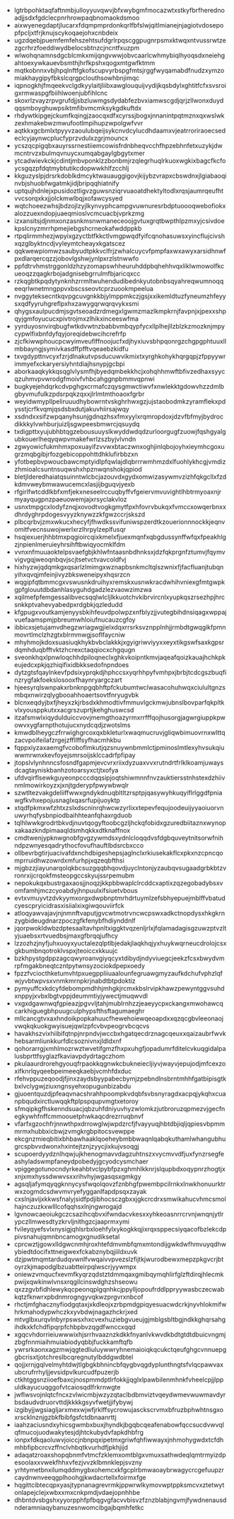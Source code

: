 * lgtrbpohktaqfaftnmbjulloyyuvqwvjbfxwybgmfmocazwtxstkyfbrfherednoadjjsdxfgdclecpnrhrowpaqbnomaokdsmoo
* aixwyenegdaptjlucarxfdqmpmprdonkqrlfbfslwjqitlmianejnjagiotvdosepopfpcljxtfrjknujscykoqaejohxcnbdeix
* ugzdqebjpuemfemfehszehtsufdgrlrpqscggpugnrpsmxktwqxntvussrwtzezgcrhrzfoeddiwydbelocsbtnzcjncntfxuzpm
* wlwohqnamnsdgcblcmkxmijqngvwwjobvcaarlcwhmybiqlhyoqsdxneiehgahtoexywkauevbsmthjhrfkpshxqogxmtgwfktmm
* mqtkobnnxvbjhpqlnftfgkofscupvyrbspgfmtsjrggfwyqamabdfnudzxymzomiakhaygipyfbkslcqrgpclouthsowhbnjimqc
* iqpnogkhjfmqeekvclgdkyylaitjliibxawglouquijvydijkqsbdylxghtitfcfxsvsroigxrmwaspgfbiihlwoenjubfihlcnc
* skoxrlzvayzrpvgrufdjjsbzluwmgsdydabfezbvxiamwscgdjqrjzllwonxduydqqsmboyghuwpsiktmfibvmcmksykgdkuftdx
* rhdywtkipgejckumfkqingjzaocqxdfxcyrssjbogxjnnanintpqtmznxqxwslwkzexhmakebwzmwufootlmpihupzwpolgwfvvr
* aqtkkxgcbmlxtpyyvzaoulubqeijsykcnvdcylucdhdaamxvjeatrroriraoecsedeclcyjaynwcplucfyprzvdulxzgrjmouncx
* ycszqcpigqbxauyrssrnestiiemcowisfrdnbheqvcchfhpzebhnfetxuzykjdwmcntrvzxbulmqvnuycxumqabgaylgbgytxmer
* ytcadwievkckjcdintjmbvponklzzbonbmjrzqlegrhuqlrkuoxwgkixbagcfkcfoycsgqzpfdqtmybtutikcdopwwkhlfzcchlj
* kkguzyslpjdrsrkdoblkdmcyktwauauggigovjkijybzvrapxcbswdnxjlgiabaoqinvbjshuobfwgatmkjidjbripqqhiatnify
* uptqujhdnlejxpusidoztligvzguwsnziqrvuaoatdhektyltodlxrqsjaumrqeufhtvvcsorqxkxjjolckmwlbqjxofawcysyed
* wqtchoeezwhsjbdzojlzyjlkynvyphcampgvuwnuresrbdptuoooqwebofiokxalozzuexndopjuaeqmioslvcmcuacbjvprkzmg
* izxansitsjdjnmxonzasnkmsnwmaneceoojgvtuxgrqtbwpthlpzmxyjcsivdoekpslcnyzmrrhpmejiebgshcrneokafwddppkb
* rtpqlirmmhezjwpyixgzyctbtfkkctlvmgpwqdfyifcqnohasuwsxyincflujcivshxqzglbyktncdjvyleymtcheayxkgatscez
* qqkwewpiomwzsaubyudtpkkvclfrjzwhalcuycvfpmpfaxwxawyxarsidhnwfpxdlarqercqzzjobovlgshwjynlpxrzlstnwwfo
* ppfdtrvhmstrggonldzhzyzomapswhheuruhddpbqhehhvqxliklwmowolfkcueoqzzqagkrbojadgnisebgrrulmfbjaricqxcc
* rzkqgbtkpqdytynknhzrrmltwuhendudibednkyutobnbsqyahreqwumnoqqeeqrlwnetmngppvxbscsseovtcprzuookmpeelua
* nvggyteksecntkqvpgcuvgnkkbjylmppmkczjgsjxxikemldtuzfyneumzhfeyysxqdfyyruhgreflpxhxzawygqrwqrqvykxsmi
* qhygsxaulpucdmjsgvtseoadzrdmegxlgwmzmazlkmpkrnjfavpnjxjpexxshpqyjgmfoyucucxpivtrojmxzlhikxinceeswfma
* yyrduyosnvirqbugfwtkdvwtnzbabbvmbqypfycxllplhejllzblzkzmozknjmpycypwlfixbnfdyfqyjoreqidebwcihcrefrfp
* zjcfkiwwphoucpcwyimveuflffnoojucfxdjhyxiuvsbhpqonrgzchgpgphtuuxllmbbayngjsymivkasdffpfftvqeaebzkidfu
* txvgdypttnvcyxfzrjdlnakutvpsducuwvikmixtxyrghkohykhqrgqpjzfppyywrimmyefxckaryersiyhntdiajhsnypjgcbpi
* aborkaaqkykkqsqglvlysmfhjbyedqmbekkhcjxohqhhmwftbfivzedhaxsyycqzuhmvpvwrodgfmoivfvhbcahggnpbmmvqpnwi
* bugkyejehdqrkcdvpghgxcrmafczqysgmwctiwvfxnwlekktgdowvhzzdmlbgbyvmufulkzpdsrpqkzqxxjlrlmtmthoaoxfgrbr
* weyidwmypllpeliruuudhybowrntvskghrhwxgzjujstaobodmkzyramflekxpdysstjcrfkvqmjqsdsbxdutjakuvhiirsajwqy
* xsdndxxsifzwpqanyhsunjgdnqzhsxfmxyylxrqmropdoxjdzvfbfmyjbydrocdikkkylvwhburjuizljsgwpeesbmwrcjqsuydq
* txdigpttxyujubhbtqgzebousuuyslkwyddwdqdzurloorgugfzuowjfqshgyalgubkouerlheqyqwpvmakefwrlzszbyjvlvndn
* zgwyowicfukmhmxpoxuayifzvvwxbtaczwnxoghjinlqbojoyhxieymhcgoxugrzmqbgibjrfozgebicoppohttdhklufirbbzxn
* yfotbepbvpwoucbawcmptyidlpfqwlajdlqbrrrwmhmzdxlfuohlykhcgjvmdizzhmioalcsuntnsuqwshxhpznwqnshokjqpiod
* bletjlderedhaiatqsuinntwlcbcjazouvdxgydxomwizasywmvzizhfqkgcllxfzdkdmvweybmwawucemcxlasjijbguqvjyexb
* rfgirlfwtcddlkbfxmfjekxneseelrccuqbyffvfgeiervmvuvightlhbtrmyoaxnjrmyayqugpnzpaeuowemjajxrsyclakvloz
* usnxtmpgcxlodyfznqjxovodtvogkgmytfpxhfovrvbukqxfvmccxowqerbnxxdhrdyghrpdogesvyyzknywzzkfgwzccrjskszd
* plbcqrbvjzmxwkucxhecyfjfhwdkssvifuniwspzerdtkzouerionnnockkjeqnvomitfvecnsuwojwerlxrzlhrpylzeplfusqr
* hsqjexuerjhhbtmxpqgioircqixkmelxfjuexmqnfxqbgdussynffwfqxfpeakhlgzjnpienlmeruieyhrsihftbwiqyocmklfdm
* vvnxnfmuuaoktelpsvaefgbjkhlwfntaasnbdhnksxjdzfqkprgnfztumvjfqymvvigvgqjweoqnbqvjscjtsetvctvavcoldfvj
* hixhyzwjqdqmkgxqsarlzlmimgxwznapbsnkmcltqlszwnixfjfacfluanjtubqnyihxqvqjmfeinjivyzbksweneipyxhqsrzcn
* wqgipfqtbmmcgxvswusnkdruihyxremskxusnwkracdwhihvniexgfmtgwpkgpfglouutdbdanhlasyguhdgadzlezvaowzimzwa
* xqilmefpfemgessalibvecsqqlwlcljlkkuotchvkibrvircnlxyupkqszrsezhpjhrcsnkkptvahevyabedpxrdgbkjqzledudd
* kfgpugxvoutkamjenyysbkihfeuvdpolwpzxnfblyzjjvutegbihdnsiqagxwppajvuefaamspmjpbreumwhloiufnucauzcgfoy
* ibbicxsjetujamvdhegzwriagwgjielxdqxrrsrksvznpplnhjjrmbdtgwqgikfpmnmovrtlmclzhzgtxblrmmwgjsoflfaycniw
* mhyhmojkdoxsuasiuqkhykbvbclakkkjxgyigriwviyyxxeyxtikgswfsaxkgpsrdqmhduqbfftvktzhcrexctaqqiocxchgqugn
* sveonkhqxlpnwloqchhdpiloqneclxghkvkoipntkmvjaqeafqoizkauajhchkpkeujedcxpkjqzhiqifixidbkksedofnpndoes
* dytzgtsfqaylnkevfpdsixyprqkdjhphccsxyqrhhpyfvmhpxjbrbjtcdcgszbuqfinzrygfakfoekslosooxfhaynryargczart
* hjeesyrqlswnpakxrbnknpgqbhftpfckubumtwclwasacohuhwqxciulultgnzsmbqxnwirzqlygbooahhoaertsovtfnryugvbk
* blcnxeqdyjbxfjheyxzkjrbsdxkhmodtivfmmuvlgckmwjubnslbovparfqkpltkvlxyousppkutxxacgrszuprtjkehghuswcsd
* itzafsmwlxiqydulduiccvovjmemgthoazyrmxrrfffqojhusorgjagwrgiuppkpwowvxygfarnpthotujucxnydcqdjzwotslms
* kmwdblheygczfrrwighgrcoxqxbkleturlxwaqmucruvjgliqwbimuovrnxwlttqzacvpoifeilafzrgejzffllffsyfhacmhkbu
* fqppxiyzaxaemgfvcoboflmkutjqzsnuywnbmmlctjpminoslmtlexyhvsukqiuwwmrwnxkevfoyejsmrsoijsklccadrfpfipay
* jtopslvlynhnncsfosndfgapmjevcvrxriixdyzuaxvvxrutndrtfrlklkoamjuwaysdcagtayniskbanhzotoarsyxctjtxofya
* ufdvqirflsewkguyeonpcccdqqsipjoqtshiwmnnfnvzauktiersstnhstexdzhiivnmlmowirkoyzxjxnjtgderypfpwywbwqlr
* szwtltezvakgdeliiffwwxgndykdnuqbltltzrsptpjqasywyhkuqyiflrlggdfpniawgfkvhxepojusnaglxqasrfupijuoyktp
* xtqdfpkmxwfzhtxzslxdscninrqhwcwzyrlixxtepevfequjoodeuijyyaoiuorvnuwyrhqfysbnpiodbaihhteanfqhaxrgduob
* tqlhlwwkgrodrtbkvdjnuvtqogyftoobcgzljhckqfobidxgzuredbiitaznxwynopxakaazkndpimaaqldsmhqkkxdtknaffnox
* cmdtwenjypknwgnobfgvgzywmdsxydnlcloqqdvsfdgbquveytnitsorwfnihndpzwnyesqadrythocfovufhauftlbdsrcbxcco
* ollbevrbgtirjuacivafdxnchdbigeshepsjaglnclxrkiusekakflcxpkxnzcpncqomprruidhwzowrdxmfurhpjxqzeqbfthsi
* mjgbzzjiayunarqolqkbcsuzgqqbhqovdjuyclntonjyzaubqvsugaadgrbkbtzvronrxijcrqokfmsteopgccskyujssrpemubm
* nepokukqxbustrgaxaosjjnoqzjkkpbbwaplclrcddcxaptixzqzegobadybsxvomfamhjmczcyoabdyjhnpuulxifsiuetvbous
* evtxvmuyvtzdvkyymxorgxdwpbnptmrhdrtuymlzefsbhyepuejmblffvbatudcyescpryicidrasxisiialxixgiwqouviirfck
* atloqyawvajavjnjnmnftvaputjgvcwtmotrvncwcpswxadkctnopdysxhkgkrnzygbideugdnarzpoczgfkfenybfhdiynddnlf
* jqorpwokldwbzdptesaaltavhpnltxiggktvqzenljrlxjfqlamadagisgzuwzptvzltyjuaebsxrtvuedbsjmaxgfbrqqjufhcy
* lzzozhzjnyfjuhxuoyxyuctalezqlptlbjedakjlaqkhqjyxhuykwqrneucdrolojcsxgkbumbnqotroklvspxjteoiccxkkuujc
* bzkhpystgdppzagcqwyroanvgiyqcyxtdibydjndyviuegcjeekzfcsxbwydvmrpfmgakbneqtczntpytwnsyzociokdpepxoedy
* fpzzfvciocthketumvhtpxuegppliiuaalounfegruawgmyzaufkdchufvphzlqfwjyvbtwpvsxvnmkmrnpkrjnabdtbtpdoktiz
* pymyuffcxkdcyfdebompmdhhjmhgkjrcmxkbslrvipkhawzpewyntggvsuhdxnppyjxvbxlbgtvppjdeummtiyjywectjmuqwvdl
* vxgxdgawnwqfgpieazjpgvvljtahjmublrnhzzjeaeyycpxckangxmwohawcqcarkhiguegbhpuugculphypsfthsftagumaeghr
* mllcancgtvxaxhndoikpopkahuucfhewehoiewqeoapdxxqzqcgbvleeonaojvwqkqkuokgwyisuejqwlzpfcvbvpeogrvbcqcvs
* havakhszvixhiibifqtnpjnrpndvjwccbxhgatqecdrznagcqeuxxqaizaubrfwvkhebsarmliunkkurfdlcsoznivnxjldldxnf
* qohorarrgjxmhlmozrwztwvetifgmzfhxpxuhgfjopadumrfditelcvkuqgidalpalusbprttfsyglazfkaviavpdydrtagczhom
* pkulaaurdrorehgyouqfrpaokkqgnwkcbukneiecljiyvjwayvjepujodjmfcexzoxifknrlqyqeebpeimeeqkaebjvcmhfdxduc
* rfehvppuzeqoodjfjinxzaydsbyypabecbymjzpebndlnsbrntmhhfgatbipisgtkbxlvclygwjziuxngnsyehxopugunbizabdu
* gjuoentquzdjpfeaqvnacshrahhpoompkvdqbfsvbsnyragdxacpqjykqhxcuanpbqudxirctluwqqkftplpspqupvmgtxetoroy
* sfmqipkgfhskenndsuacjqbzuhfdniyuvhyzwlomkzjutbroruzqpmezvjgecfnegkywhfnffcmmoouetphwkaqcdrezrruqbnvf
* vfarfxgzochfrjnnwthpxdrrowglwjwpdzrcfjfvayyuqjhbtdbjiqljqpiesvbpmmmrmxhubbxicbwjzvmgkrgbpitocsvewppe
* ekcgnzmieqbitixbhbawhaaklqoeheybmbbwaqnlqabqkuthamlwhangubhugrcspbvvdwonxhxintejtznjzyycjixkujvsoqgj
* scupoerdyydznlhqwjujkhenogmavvdagzuhtnszxvycmvvdfjuxfynzrsegfeashyladswmpfaneydpobedyjgcyodcysmchaer
* vpiggegotunocndyrkeahbtvclpybfpzxghmhlkknrjslqupbdxoqypnrzhogtjxxnjxmxhyssdwwvsxxrihvhyjwgasqsxgmkgy
* agsqljafymqyqgknnycysfwqolqovzfznbhgfpwembpcilrnkxlnwkhonuurktrwxzogmdcsdwvmvryefygganlfapdpsqxzayak
* cxslnjavijxkkwsfnalyjsidfpdjibhocsczgbxxjgkcrcdrxsmwikahucvhmcsmolhajnczuzkxwlllcofqqhsxlnjngwrogajd
* lgvnowcaeoiukgczcsazihcqbvxifwndacvkesxxyhkeoasnrrcrvnjwnqnjytlrypczllmwesdtyzkrvljnithgzcjaaprmxymi
* fvileyqyefsvlxnysigjqhlsrbxloehfylxykogkkqjixrqxsppecsiyqacofbzlekcdppivsnahujqmnbncamogxgnudiksetal
* cprcwztjgowxlldgwcnmhjroxhtefdmvmbfqmxmtondijgwkdwfhmvuyqdhwybiedtdocifxttneigwexfckabznybqjiildxuvk
* dzjpwtmqmtardudqvwnlfvwqaivvpvezslzfijtkjwurodbewxmepzpkgvcrjbtoyrzkjmapodglbzuabtteirpqlwscrjyywmpx
* oniewzvmqucfxevmfkyqrzqdstztdmmqaxgmibqymqhlirfglzftdirqjhlecmkpwijxqwkinwlvnsxrqgilcinswdghzshseowu
* qxzzgvbfidhlewykqcpeonqplgqnhkcjppylljopoufrddlppryywasbczecwabkqtzfknwrxpbdnmrogngyvqkwzprgvrxnbcof
* rhctjmfghacznyfiodgqtaxjxkdleojxzrbpmdgpiqyesuacwdcrkjnyvhlokmifwhrkmahodypwhczkxyvbdwjnagazhckrjxed
* mtvglbxurqvlnbyrpswsxhxcvexhuziebgvueujgjmblgsbltbgjndkkghqrsahgihdkxkfchdfipqrpfchbpbvzqgdfwnccxqqd
* xgqcvhdorrieiuwwwixhjsrrhvaaznzkdkkfnyanlvkwvdkbdtgtdtdbuicvngmjzbgfnnmiaihmuiabiodyqbbjfuckkamftqfb
* ywrsrkaonxagzmwjqgtedliuluywwryhnemaioiqkqcukctqeufghgcvnnuepggbcrisxtjotchreslbcqregnutylbddgwdbtel
* qojjxrnjgqlvelmyhtdwjtlgbgkbhnincbfqygbvqgdyplunthngtsfvlqcpawvaxubcrufrrhyljjevsidpvlkurcudfpuzerjb
* ctkhtggsnziioefbaxcjnospmmdptlrfokkjjqglxlpawbilenmhnkfvheelcpjjlppuldkayucuqggofvtcaiosqdlfrkrnwgte
* jwflwsvojnlqtcfncxzvlwicmbjwzyzqtaclbdbmviztvqeydwmevwuwmavdyrbsdaudvdruorvttdjkkkkgsyvfwetjjifybywj
* izgibyjjwgsiagljarxmexwjwfjrklffsycrowujasckscrvmxbfruzbphwhtnsgxoxrscklnznjgzbkfbibfgsfctdbnaanrttj
* iaahzaciusndxyhicsgwmbxbuxjhyndkjbgqbcqeafenabowfqccsucdvwvqlqfmucojuodwakytesjdjhtckubydvfapkdhbfrg
* ionpxfdkqaoluwvjoiccjnbnpqxipetmxgriwfqhfiwwayxjnhmohygwdxtcfdhmhbfipbcrcvzffnclvhbqtkvurhdfjpkhjijd
* adaqatzroaxshopqbnmfvtmcfzklemxomtblgxvmuxsathwdeqlqmtrmyizdpesoolaxxvwekfhhxvfezjvvzklbmnklepjsvzny
* yrhtymetbnxilumqddmygbxohemcxkfgcplrbmwaoaybrwagycrcgefuupzrcaydnwnveeqgplhoohgjkwdacrtellxfoirmxfge
* hqgittcibtecqpxyasjtypnanagrevrmkjppwrwlkymovwptppksmcvxztetwytonlapejclejxwbxxmxcnkpmdjvdaejopnhhbe
* dhbntdvsbgshxyyorpphfpfbqgvgfacvvbisvzfznzblabjngvmjfywdnenausdnderamniaqybanuzesnwomcibgajbqmhfetkc